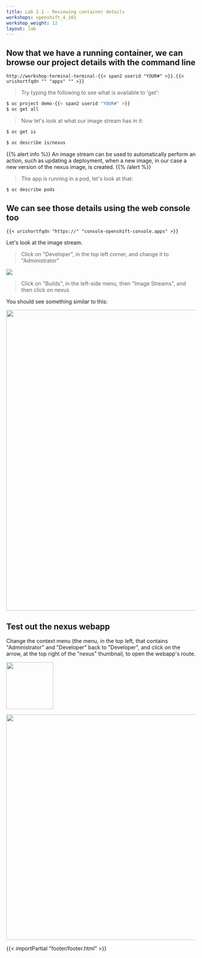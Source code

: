 ```yaml
---
title: Lab 2.1 - Reviewing container details
workshops: openshift_4_101
workshop_weight: 12
layout: lab
---
```


## Now that we have a running container, we can browse our project details with the command line
``
http://workshop-terminal-terminal-{{< span2 userid "YOUR#" >}}.{{< urishortfqdn "" "apps" "" >}}
``

> <i class="fa fa-terminal"></i> Try typing the following to see what is available to 'get':

```bash
$ oc project demo-{{< span2 userid "YOUR#" >}}
$ oc get all
```

> <i class="fa fa-terminal"></i> Now let's look at what our image stream has in it:

```bash
$ oc get is
```
```bash
$ oc describe is/nexus
```

{{% alert info %}}
An image stream can be used to automatically perform an action, such as updating a deployment, when a new image, in our case a new version of the nexus image, is created.
{{% /alert %}}

> <i class="fa fa-terminal"></i> The app is running in a pod, let's look at that:

```bash
$ oc describe pods
```

## We can see those details using the web console too
``
{{< urishortfqdn "https://" "console-openshift-console.apps" >}}
``

Let's look at the image stream.  

<blockquote>
Click on "Developer", in the top left corner, and change it to "Administrator"
</blockquote>
<img src="../images/ocp-menu-administrator.gif"><br>

<blockquote>
Click on "Builds", in the left-side menu, then "Image Streams", and then click on nexus
</blockquote>

You should see something similar to this:

<img src="../images/ocp-nexus-is.png" width="800"><br/>

## Test out the nexus webapp

Change the context menu (the menu, in the top left, that contains "Administrator" and "Developer" back to "Developer", and click on the arrow, at the top right of the "nexus" thumbnail, to open the webapp's route.

<img src="../images/ocp-nexus-thumbnail.png" width="125"><br/>

<img src="../images/ocp-nexus-app2.png" width="600"><br/>

{{< importPartial "footer/footer.html" >}}
